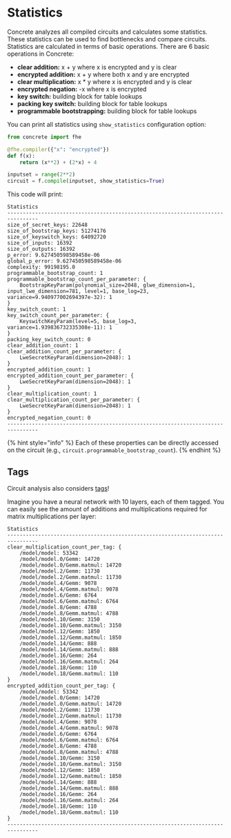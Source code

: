 # Statistics

Concrete analyzes all compiled circuits and calculates some statistics. These statistics can be used to find bottlenecks and compare circuits. Statistics are calculated in terms of basic operations. There are 6 basic operations in Concrete:

* **clear addition:** x + y where x is encrypted and y is clear
* **encrypted addition:** x + y where both x and y are encrypted
* **clear multiplication:** x \* y where x is encrypted and y is clear
* **encrypted negation:** -x where x is encrypted
* **key switch:** building block for table lookups
* **packing key switch:** building block for table lookups
* **programmable bootstrapping:** building block for table lookups

You can print all statistics using `show_statistics` configuration option:

```python
from concrete import fhe

@fhe.compiler({"x": "encrypted"})
def f(x):
    return (x**2) + (2*x) + 4

inputset = range(2**2)
circuit = f.compile(inputset, show_statistics=True)
```

This code will print:

```
Statistics
--------------------------------------------------------------------------------
size_of_secret_keys: 22648
size_of_bootstrap_keys: 51274176
size_of_keyswitch_keys: 64092720
size_of_inputs: 16392
size_of_outputs: 16392
p_error: 9.627450598589458e-06
global_p_error: 9.627450598589458e-06
complexity: 99198195.0
programmable_bootstrap_count: 1
programmable_bootstrap_count_per_parameter: {
    BootstrapKeyParam(polynomial_size=2048, glwe_dimension=1, input_lwe_dimension=781, level=1, base_log=23, variance=9.940977002694397e-32): 1
}
key_switch_count: 1
key_switch_count_per_parameter: {
    KeyswitchKeyParam(level=5, base_log=3, variance=1.939836732335308e-11): 1
}
packing_key_switch_count: 0
clear_addition_count: 1
clear_addition_count_per_parameter: {
    LweSecretKeyParam(dimension=2048): 1
}
encrypted_addition_count: 1
encrypted_addition_count_per_parameter: {
    LweSecretKeyParam(dimension=2048): 1
}
clear_multiplication_count: 1
clear_multiplication_count_per_parameter: {
    LweSecretKeyParam(dimension=2048): 1
}
encrypted_negation_count: 0
--------------------------------------------------------------------------------
```

{% hint style="info" %}
Each of these properties can be directly accessed on the circuit (e.g., `circuit.programmable_bootstrap_count`).
{% endhint %}

## Tags

Circuit analysis also considers [tags](tagging.md)!

Imagine you have a neural network with 10 layers, each of them tagged. You can easily see the amount of additions and multiplications required for matrix multiplications per layer:

```
Statistics
--------------------------------------------------------------------------------
clear_multiplication_count_per_tag: {
    /model/model: 53342
    /model/model.0/Gemm: 14720
    /model/model.0/Gemm.matmul: 14720
    /model/model.2/Gemm: 11730
    /model/model.2/Gemm.matmul: 11730
    /model/model.4/Gemm: 9078
    /model/model.4/Gemm.matmul: 9078
    /model/model.6/Gemm: 6764
    /model/model.6/Gemm.matmul: 6764
    /model/model.8/Gemm: 4788
    /model/model.8/Gemm.matmul: 4788
    /model/model.10/Gemm: 3150
    /model/model.10/Gemm.matmul: 3150
    /model/model.12/Gemm: 1850
    /model/model.12/Gemm.matmul: 1850
    /model/model.14/Gemm: 888
    /model/model.14/Gemm.matmul: 888
    /model/model.16/Gemm: 264
    /model/model.16/Gemm.matmul: 264
    /model/model.18/Gemm: 110
    /model/model.18/Gemm.matmul: 110
}
encrypted_addition_count_per_tag: {
    /model/model: 53342
    /model/model.0/Gemm: 14720
    /model/model.0/Gemm.matmul: 14720
    /model/model.2/Gemm: 11730
    /model/model.2/Gemm.matmul: 11730
    /model/model.4/Gemm: 9078
    /model/model.4/Gemm.matmul: 9078
    /model/model.6/Gemm: 6764
    /model/model.6/Gemm.matmul: 6764
    /model/model.8/Gemm: 4788
    /model/model.8/Gemm.matmul: 4788
    /model/model.10/Gemm: 3150
    /model/model.10/Gemm.matmul: 3150
    /model/model.12/Gemm: 1850
    /model/model.12/Gemm.matmul: 1850
    /model/model.14/Gemm: 888
    /model/model.14/Gemm.matmul: 888
    /model/model.16/Gemm: 264
    /model/model.16/Gemm.matmul: 264
    /model/model.18/Gemm: 110
    /model/model.18/Gemm.matmul: 110
}
--------------------------------------------------------------------------------
```
